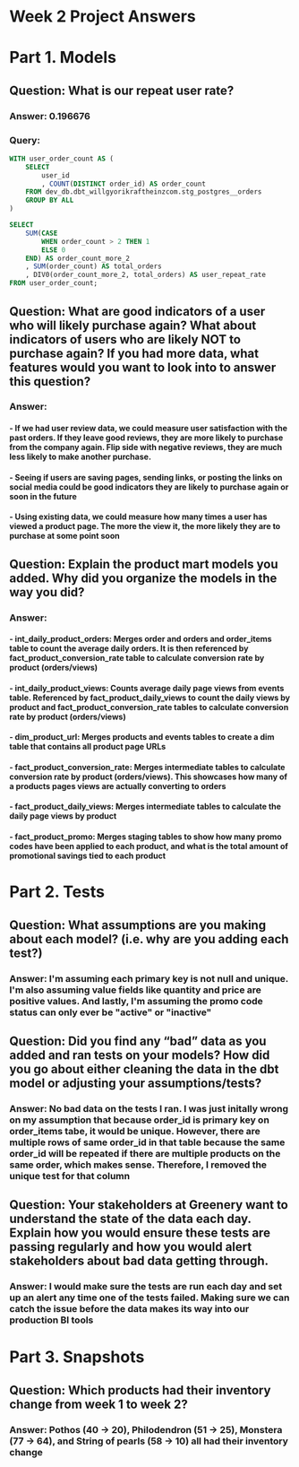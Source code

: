 # Week 2 Project Answers

# Part 1. Models
## Question: What is our repeat user rate?
### Answer: 0.196676

### Query:
```SQL
WITH user_order_count AS (
    SELECT
        user_id
        , COUNT(DISTINCT order_id) AS order_count
    FROM dev_db.dbt_willgyorikraftheinzcom.stg_postgres__orders
    GROUP BY ALL
)

SELECT
    SUM(CASE 
        WHEN order_count > 2 THEN 1
        ELSE 0
    END) AS order_count_more_2
    , SUM(order_count) AS total_orders
    , DIV0(order_count_more_2, total_orders) AS user_repeat_rate
FROM user_order_count;
```

## Question: What are good indicators of a user who will likely purchase again? What about indicators of users who are likely NOT to purchase again? If you had more data, what features would you want to look into to answer this question?
### Answer: 
#### - If we had user review data, we could measure user satisfaction with the past orders. If they leave good reviews, they are more likely to purchase from the company again. Flip side with negative reviews, they are much less likely to make another purchase.
#### - Seeing if users are saving pages, sending links, or posting the links on social media could be good indicators they are likely to purchase again or soon in the future
#### - Using existing data, we could measure how many times a user has viewed a product page. The more the view it, the more likely they are to purchase at some point soon

## Question: Explain the product mart models you added. Why did you organize the models in the way you did?
### Answer:
#### - int_daily_product_orders: Merges order and orders and order_items table to count the average daily orders. It is then referenced by fact_product_conversion_rate table to calculate conversion rate by product (orders/views)
#### - int_daily_product_views: Counts average daily page views from events table. Referenced by fact_product_daily_views to count the daily views by product and fact_product_conversion_rate tables to calculate conversion rate by product (orders/views)
#### - dim_product_url: Merges products and events tables to create a dim table that contains all product page URLs
#### - fact_product_conversion_rate: Merges intermediate tables to calculate conversion rate by product (orders/views). This showcases how many of a products pages views are actually converting to orders
#### - fact_product_daily_views: Merges intermediate tables to calculate the daily page views by product
#### - fact_product_promo: Merges staging tables to show how many promo codes have been applied to each product, and what is the total amount of promotional savings tied to each product

# Part 2. Tests
## Question: What assumptions are you making about each model? (i.e. why are you adding each test?)
### Answer: I'm assuming each primary key is not null and unique. I'm also assuming value fields like quantity and price are positive values. And lastly, I'm assuming the promo code status can only ever be "active" or "inactive"

## Question: Did you find any “bad” data as you added and ran tests on your models? How did you go about either cleaning the data in the dbt model or adjusting your assumptions/tests?
### Answer: No bad data on the tests I ran. I was just initally wrong on my assumption that because order_id is primary key on order_items tabe, it would be unique. However, there are multiple rows of same order_id in that table because the same order_id will be repeated if there are multiple products on the same order, which makes sense. Therefore, I removed the unique test for that column

## Question: Your stakeholders at Greenery want to understand the state of the data each day. Explain how you would ensure these tests are passing regularly and how you would alert stakeholders about bad data getting through.
### Answer: I would make sure the tests are run each day and set up an alert any time one of the tests failed. Making sure we can catch the issue before the data makes its way into our production BI tools

# Part 3. Snapshots
## Question: Which products had their inventory change from week 1 to week 2? 
### Answer: Pothos (40 -> 20), Philodendron (51 -> 25), Monstera (77 -> 64), and String of pearls (58 -> 10) all had their inventory change